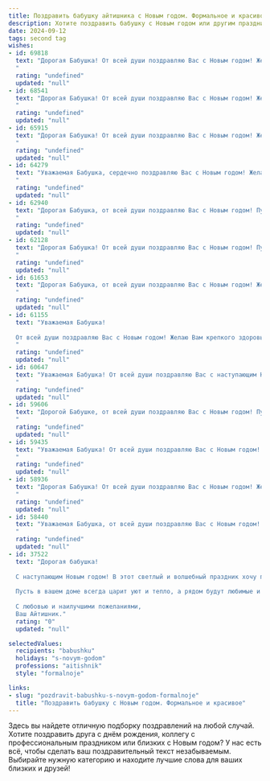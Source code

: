 ```yaml
---
title: Поздравить бабушку айтишника с Новым годом. Формальное и красивое
description: Хотите поздравить бабушку с Новым годом или другим праздником? Наш ИИ создаст незабываемое поздравление, а вы обязательно выделитесь среди других.  
date: 2024-09-12
tags: second tag
wishes:
- id: 69818
  text: "Дорогая Бабушка! От всей души поздравляю Вас с Новым годом! Желаю Вам крепкого здоровья, семейного тепла и благополучия. Пусть новый год будет полон приятных сюрпризов и радостных событий. Пусть ваша жизнь будет светлой и счастливой, как новогодняя елка, а работа в сфере IT приносит Вам только удовольствие и успех!
  "
  rating: "undefined"
  updated: "null"
- id: 68541
  text: "Дорогая Бабушка! От всей души поздравляю Вас с Новым годом! Желаю Вам крепкого здоровья, семейного благополучия, ярких эмоций и  неиссякаемой энергии в новом году. Пусть все Ваши мечты и надежды исполнятся!
  "
  rating: "undefined"
  updated: "null"
- id: 65915
  text: "Дорогая Бабушка! От всей души поздравляю Вас с Новым годом! Желаю Вам крепкого здоровья, радости, семейного тепла и всего самого доброго в наступающем году! Пусть он принесет Вам много счастливых моментов и исполнение всех желаний!
  "
  rating: "undefined"
  updated: "null"
- id: 64279
  text: "Уважаемая Бабушка, сердечно поздравляю Вас с Новым годом! Желаю Вам крепкого здоровья, семейного благополучия и исполнения всех желаний в наступающем году. Пусть каждый день приносит Вам радость, а окружение – любовь и поддержку. С Новым годом!
  "
  rating: "undefined"
  updated: "null"
- id: 62940
  text: "Дорогая Бабушка, от всей души поздравляю Вас с Новым годом! Пусть этот год принесет Вам крепкое здоровье, благополучие и множество радостных моментов. Желаю Вам тепла, уюта и праздничного настроения!
  "
  rating: "undefined"
  updated: "null"
- id: 62128
  text: "Дорогая Бабушка! От всей души поздравляю Вас с Новым годом! Пусть новый год принесет Вам крепкое здоровье, душевное спокойствие и множество радостных событий! Желаю Вам, чтобы Ваша жизнь была наполнена любовью, заботой и вниманием близких. Пусть в Новом году исполнятся все Ваши мечты!
  "
  rating: "undefined"
  updated: "null"
- id: 61653
  text: "Дорогая Бабушка, от всей души поздравляю Вас с Новым годом! Желаю Вам крепкого здоровья, неиссякаемого оптимизма и семейного тепла. Пусть Новый год принесет Вам только добрые вести, счастливые моменты и исполнение всех желаний!
  "
  rating: "undefined"
  updated: "null"
- id: 61155
  text: "Уважаемая Бабушка!
  
  От всей души поздравляю Вас с Новым годом! Желаю Вам крепкого здоровья, семейного тепла, радости и счастья в новом году! Пусть все Ваши начинания будут успешными, а жизнь наполнена яркими красками и приятными событиями!
  "
  rating: "undefined"
  updated: "null"
- id: 60647
  text: "Уважаемая Бабушка! От всей души поздравляю Вас с наступающим Новым годом! Желаю Вам крепкого здоровья,  мира, благополучия и, конечно же,  счастья. Пусть этот год принесет Вам только позитивные эмоции и  радость от общения с близкими.
  "
  rating: "undefined"
  updated: "null"
- id: 59606
  text: "Дорогой Бабушке, от всей души поздравляю Вас с Новым годом! Пусть этот год принесет Вам крепкое здоровье, мир, радость и множество приятных моментов. Желаю, чтобы рядом всегда были любимые люди, а  все задуманное легко воплощалось в жизнь. С Новым годом!
  "
  rating: "undefined"
  updated: "null"
- id: 59435
  text: "Уважаемая Бабушка! От всей души поздравляю Вас с Новым годом! Желаю Вам крепкого здоровья, семейного благополучия и чтобы в новом году все Ваши желания исполнились. Пусть этот год станет для Вас ярким и счастливым!
  "
  rating: "undefined"
  updated: "null"
- id: 58936
  text: "Дорогая Бабушка! От всей души поздравляю Вас с Новым годом! Желаю Вам крепкого здоровья, благополучия,  неиссякаемого оптимизма и радостных моментов в новом году. Пусть он принесет Вам только добрые вести и исполнения всех желаний. С Новым годом!
  "
  rating: "undefined"
  updated: "null"
- id: 58440
  text: "Уважаемая Бабушка, от всей души поздравляю Вас с Новым годом! Желаю Вам крепкого здоровья, семейного благополучия, радости и тепла в предстоящем году. Пусть этот Новый год принесет Вам много приятных моментов, а работа в сфере IT приносит Вам удовольствие и признание. С наступающим!
  "
  rating: "undefined"
  updated: "null"
- id: 37522
  text: "Дорогая бабушка!
  
  С наступающим Новым годом! В этот светлый и волшебный праздник хочу пожелать вам крепкого здоровья, счастья и благополучия. Пусть каждый день нового года приносит радость и вдохновение, а все мечты сбываются.
  
  Пусть в вашем доме всегда царит уют и тепло, а рядом будут любимые и родные люди. Я благодарен вам за ту поддержку и мудрость, которые вы щедро делите со мной. Вы — наше самое главное сокровище.
  
  С любовью и наилучшими пожеланиями,
  Ваш Айтишник."
  rating: "0"
  updated: "null"

selectedValues:
  recipients: "babushku"
  holidays: "s-novym-godom"
  professions: "aitishnik"
  style: "formalnoje"

links:
- slug: "pozdravit-babushku-s-novym-godom-formalnoje"
  title: "Поздравить бабушку с Новым годом. Формальное и красивое"
---
```


Здесь вы найдете отличную подборку поздравлений на любой случай. 
Хотите поздравить друга с днём рождения, коллегу с профессиональным праздником или близких с Новым годом? У нас есть всё, чтобы сделать ваш поздравительный текст незабываемым. Выбирайте нужную категорию и находите лучшие слова для ваших близких и друзей!
